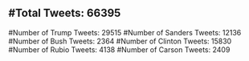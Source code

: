 #Total Tweets: 66395 
---
#Number of Trump Tweets: 29515
#Number of Sanders Tweets: 12136
#Number of Bush Tweets: 2364
#Number of Clinton Tweets: 15830
#Number of Rubio Tweets: 4138
#Number of Carson Tweets: 2409